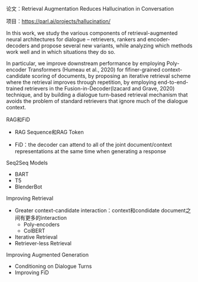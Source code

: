 论文：Retrieval Augmentation Reduces Hallucination in Conversation

项目：https://parl.ai/projects/hallucination/

In this work, we study the various components of retrieval-augmented neural architectures for dialogue – retrievers, rankers and encoder-decoders and propose several new variants, while analyzing which methods work well and in which situations they do so.

In particular, we improve downstream performance by employing Poly-encoder Transformers (Humeau et al., 2020) for fifiner-grained context-candidate scoring of documents, by proposing an iterative retrieval scheme where the retrieval improves through repetition, by employing end-to-end-trained retrievers in the Fusion-in-Decoder(Izacard and Grave, 2020) technique, and by building a dialogue turn-based retrieval mechanism that avoids the problem of standard retrievers that ignore much of the dialogue context.

RAG和FiD
- RAG Sequence和RAG Token

- FiD：the decoder can attend to all of the joint document/context representations at the same time when generating a response

Seq2Seq Models

- BART
- T5
- BlenderBot

Improving Retrieval

- Greater context-candidate interaction：context和condidate document之间有更多的interaction
	- Poly-encoders
	- ColBERT
- Iterative Retrieval
- Retriever-less Retrieval

Improving Augmented Generation
- Conditioning on Dialogue Turns
- Improving FiD







